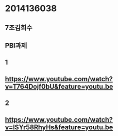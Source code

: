 # 2014136038
## 7조김희수
## PBl과제
## 1
## https://www.youtube.com/watch?v=T764Dojf0bU&feature=youtu.be
## 2
## https://www.youtube.com/watch?v=lSYr58RhyHs&feature=youtu.be

